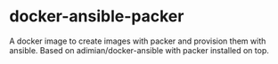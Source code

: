 # docker-ansible-packer
A docker image to create images with packer and provision them with ansible. Based on adimian/docker-ansible with packer installed on top.
